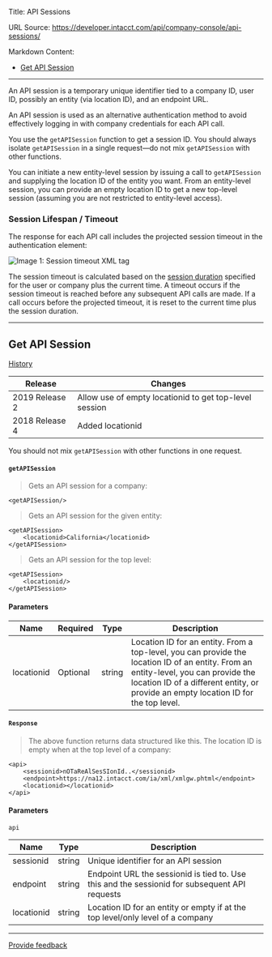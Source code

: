 Title: API Sessions

URL Source: https://developer.intacct.com/api/company-console/api-sessions/

Markdown Content:
*   [Get API Session](https://developer.intacct.com/api/company-console/api-sessions/#get-api-session)

* * *

An API session is a temporary unique identifier tied to a company ID, user ID, possibly an entity (via location ID), and an endpoint URL.

An API session is used as an alternative authentication method to avoid effectively logging in with company credentials for each API call.

You use the `getAPISession` function to get a session ID. You should always isolate `getAPISession` in a single request—do not mix `getAPISession` with other functions.

You can initiate a new entity-level session by issuing a call to `getAPISession` and supplying the location ID of the entity you want. From an entity-level session, you can provide an empty location ID to get a new top-level session (assuming you are not restricted to entity-level access).

### Session Lifespan / Timeout

The response for each API call includes the projected session timeout in the authentication element:

![Image 1: Session timeout XML tag](https://developer.intacct.com/images/api/company-console/api-sessions/sessionTimeout.png)

The session timeout is calculated based on the [session duration](https://www.intacct.com/ia/docs/en_US/help_action/Default.htm#cshid=Company_sign_in_settings) specified for the user or company plus the current time. A timeout occurs if the session timeout is reached before any subsequent API calls are made. If a call occurs before the projected timeout, it is reset to the current time plus the session duration.

* * *

Get API Session
---------------

[History](https://developer.intacct.com/api/company-console/api-sessions/#history-get-api-session)

| Release | Changes |
| --- | --- |
| 2019 Release 2 | Allow use of empty locationid to get top-level session |
| 2018 Release 4 | Added locationid |

You should not mix `getAPISession` with other functions in one request.

#### `getAPISession`

> Gets an API session for a company:

```
<getAPISession/>
```

> Gets an API session for the given entity:

```
<getAPISession>
    <locationid>California</locationid>
</getAPISession>
```

> Gets an API session for the top level:

```
<getAPISession>
    <locationid/>
</getAPISession>
```

#### Parameters

| Name | Required | Type | Description |
| --- | --- | --- | --- |
| locationid | Optional | string | Location ID for an entity. From a top-level, you can provide the location ID of an entity. From an entity-level, you can provide the location ID of a different entity, or provide an empty location ID for the top level. |

#### `Response`

> The above function returns data structured like this. The location ID is empty when at the top level of a company:

```
<api>
    <sessionid>nOTaReAlSesSIonId..</sessionid>
    <endpoint>https://na12.intacct.com/ia/xml/xmlgw.phtml</endpoint>
    <locationid></locationid>
</api>
```

#### Parameters

`api`

| Name | Type | Description |
| --- | --- | --- |
| sessionid | string | Unique identifier for an API session |
| endpoint | string | Endpoint URL the sessionid is tied to. Use this and the sessionid for subsequent API requests |
| locationid | string | Location ID for an entity or empty if at the top level/only level of a company |

* * *

[Provide feedback](https://forms.office.com/Pages/ResponsePage.aspx?id=fN0yPvZBLUmho8WOsCz0-Gj_lksFLzJAg2QKkx1lkvZUMkxMVDYxSzhHQzlNTjBNR1IwOVNETDNEMiQlQCN0PWcu)

